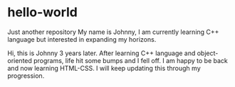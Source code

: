 # hello-world
Just another repository
My name is Johnny, I am currently learning C++ language but interested in expanding my horizons.

Hi, this is Johnny 3 years later. After learning C++ language and object-oriented programs, life hit some bumps and I fell off.
I am happy to be back and now learning HTML-CSS. I will keep updating this through my progression.
